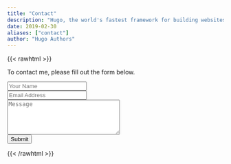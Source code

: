 ```yaml
---
title: "Contact"
description: "Hugo, the world's fastest framework for building websites"
date: 2019-02-30
aliases: ["contact"]
author: "Hugo Authors"
---
```


{{< rawhtml >}}
<div class="content">
    <p class="mb-2">To contact me, please fill out the form below.</p>
    <form name=contact action="https://getform.io/f/95ecad08-2326-4ac0-88e9-225b6070e2cf" method=post>
    <div class="mb-4">
         <input type=text placeholder="Your Name" name=name class="w-full p-4 bg-gray-200 border border-gray-200 focus:outline-none focus:bg-white focus:border-gray-500" required>
    </div>
    <div class="mb-4">
        <input type=text placeholder="Email Address" name=mail class="w-full p-4 bg-gray-200 border border-gray-200 focus:outline-none focus:bg-white focus:border-gray-500" required>
    </div>
    <div class="mb-4">
        <textarea rows=5 cols=30 placeholder="Message" name=message class="w-full p-4 bg-gray-200 border border-gray-200 focus:outline-none focus:bg-white focus:border-gray-500" required></textarea>
    </div>
    <input type=submit value="Submit" class="w-full button duration-100 py-2 bg-gray-800 text-white cursor-pointer transition-colors hover:bg-gray-600">
    </form>
</div>
{{< /rawhtml >}}
